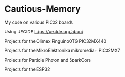 # Cautious-Memory
My code on various PIC32 boards

Using UECIDE https://uecide.org/about

Projects for the Olimex PinguinoOTG PIC32MX440

Projects for the MikroElektronika mikromedia+ PIC32MX7

Projects for Particle Photon and SparkCore

Projects for the ESP32
